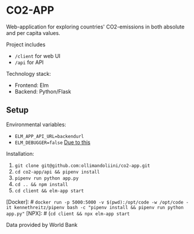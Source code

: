 # CO2-APP

Web-application for exploring countries' CO2-emissions in both absolute and per capita values.

Project includes
- `/client` for web UI
- `/api` for API

Technology stack:
- Frontend: Elm
- Backend: Python/Flask

## Setup

Environmental variables:
- `ELM_APP_API_URL=backendurl`
- `ELM_DEBUGGER=false` [Due to this](https://github.com/elm/compiler/issues/1802)


Installation:
1. `git clone git@github.com:ollimandoliini/co2-app.git`
2. `cd co2-app/api && pipenv install`
3. `pipenv run python app.py`
4. `cd .. && npm install`
5. `cd client && elm-app start`


[Docker]: # `docker run -p 5000:5000 -v $(pwd):/opt/code -w /opt/code -it kennethreitz/pipenv bash -c "pipenv install && pipenv run python app.py"`
[NPX]: # (`cd client && npx elm-app start`


Data provided by World Bank